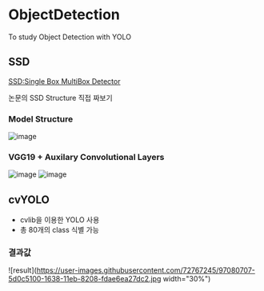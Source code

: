 # ObjectDetection 
To study Object Detection with YOLO  

## SSD
[SSD:Single Box MultiBox Detector](https://arxiv.org/pdf/1512.02325.pdf, "paper link")

논문의 SSD Structure 직접 짜보기
### Model Structure
![image](https://user-images.githubusercontent.com/72767245/97295225-5d078d80-1892-11eb-9a2e-d59aa99d49ce.png)

### VGG19 + Auxilary Convolutional Layers
![image](https://user-images.githubusercontent.com/72767245/97295251-65f85f00-1892-11eb-9657-da7936493d3e.png) ![image](https://user-images.githubusercontent.com/72767245/97295263-698be600-1892-11eb-952b-890975592614.png)

## cvYOLO
- cvlib을 이용한 YOLO 사용
- 총 80개의 class 식별 가능<br>

### 결과값 
![result](https://user-images.githubusercontent.com/72767245/97080707-5d0c5100-1638-11eb-8208-fdae6ea27dc2.jpg width="30%")

